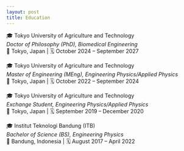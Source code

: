 ```yaml
---
layout: post
title: Education
---
```



🎓 Tokyo University of Agriculture and Technology  
*Doctor of Philosophy (PhD), Biomedical Engineering*  
📍 Tokyo, Japan | 🗓️ October 2024 – September 2027

🎓 Tokyo University of Agriculture and Technology  
*Master of Engineering (MEng), Engineering Physics/Applied Physics*  
📍 Tokyo, Japan | 🗓️ October 2022 – September 2024

🎓 Tokyo University of Agriculture and Technology  
*Exchange Student, Engineering Physics/Applied Physics*  
📍 Tokyo, Japan | 🗓️ September 2019 – December 2020

🎓 Institut Teknologi Bandung (ITB)  
*Bachelor of Science (BS), Engineering Physics*  
📍 Bandung, Indonesia | 🗓️ August 2017 – April 2022
